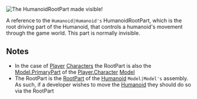 ![The HumanoidRootPart made visible!](https://developer.roblox.com/assets/blt477f5d6ada5478e2/HumanoidRootPart.gif)

A reference to the `Humanoid|Humanoid's` HumanoidRootPart, which is the root driving part of the Humanoid, that controls a humanoid's movement through the game world. This part is normally invisible.

Notes
-----

*   In the case of [Player](https://developer.roblox.com/en-us/api-reference/class/Player) [Characters](https://developer.roblox.com/en-us/api-reference/property/Player/Character) the RootPart is also the [Model.PrimaryPart](https://developer.roblox.com/en-us/api-reference/property/Model/PrimaryPart) of the [Player.Character](https://developer.roblox.com/en-us/api-reference/property/Player/Character) [Model](https://developer.roblox.com/en-us/api-reference/class/Model)
*   The RootPart is the [RootPart](https://developer.roblox.com/en-us/api-reference/function/BasePart/GetRootPart) of the [Humanoid](https://developer.roblox.com/en-us/api-reference/class/Humanoid) `Model|Model's` assembly. As such, if a developer wishes to move the [Humanoid](https://developer.roblox.com/en-us/api-reference/class/Humanoid) they should do so via the RootPart